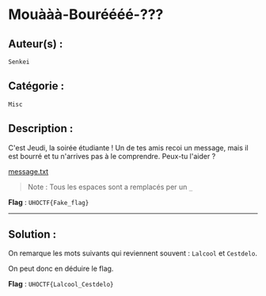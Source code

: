 # Mouààà-Bouréééé-???

## Auteur(s) :
`Senkei`

## Catégorie :
`Misc`

## Description :
C'est Jeudi, la soirée étudiante ! Un de tes amis recoi un message, mais il est bourré et tu n'arrives pas à le comprendre. Peux-tu l'aider ?

[message.txt](message.txt)

> Note : Tous les espaces sont a remplacés per un `_`

**Flag** :  `UHOCTF{Fake_flag}`

---

## Solution :

On remarque les mots suivants qui reviennent souvent : `Lalcool` et `Cestdelo`.

On peut donc en déduire le flag.

**Flag** :  `UHOCTF{Lalcool_Cestdelo}`